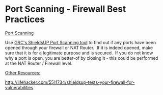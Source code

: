 # Port Scanning - Firewall Best Practices
<p><span style="text-decoration: underline;">Port Scanning</span></p>
<p>Use <a href="https://www.grc.com/shieldsup" target="_blank" rel="noopener">GRC's ShieldsUP Port Scanning tool</a> to find out if any ports have been opened through your firewall or NAT Router.  If it is indeed opened, make sure that it is for a legitimate purpose and is secured.  If you do not know why a port is open, you are better-of by closing it - this could be performed at the NAT Router / Firewall level.</p>
<p><span style="text-decoration: underline;">Other Resources:</span></p>
<p><a href="http://lifehacker.com/5511734/shieldsup-tests-your-firewall-for-vulnerabilities" target="_blank" rel="noopener">http://lifehacker.com/5511734/shieldsup-tests-your-firewall-for-vulnerabilities</a></p>
